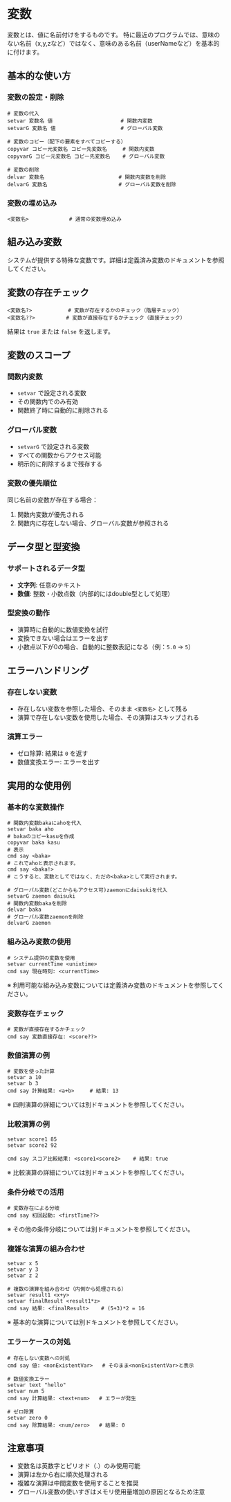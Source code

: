 # 変数
変数とは、値に名前付けをするものです。
特に最近のプログラムでは、意味のない名前（x,y,zなど）ではなく、意味のある名前（userNameなど）を基本的に付けます。

## 基本的な使い方

### 変数の設定・削除
```
# 変数の代入
setvar 変数名 値                      # 関数内変数
setvarG 変数名 値                     # グローバル変数

# 変数のコピー（配下の要素をすべてコピーする）
copyvar コピー元変数名 コピー先変数名     # 関数内変数
copyvarG コピー元変数名 コピー先変数名    # グローバル変数

# 変数の削除
delvar 変数名                        # 関数内変数を削除
delvarG 変数名                       # グローバル変数を削除
```

### 変数の埋め込み
```
<変数名>             # 通常の変数埋め込み
```

## 組み込み変数
システムが提供する特殊な変数です。詳細は定義済み変数のドキュメントを参照してください。

## 変数の存在チェック
```
<変数名?>　　　　　　　# 変数が存在するかのチェック（階層チェック）
<変数名??>          # 変数が直接存在するかチェック（直接チェック）
```

結果は `true` または `false` を返します。
## 変数のスコープ

### 関数内変数
- `setvar` で設定される変数
- その関数内でのみ有効
- 関数終了時に自動的に削除される

### グローバル変数
- `setvarG` で設定される変数
- すべての関数からアクセス可能
- 明示的に削除するまで残存する

### 変数の優先順位
同じ名前の変数が存在する場合：
1. 関数内変数が優先される
2. 関数内に存在しない場合、グローバル変数が参照される

## データ型と型変換

### サポートされるデータ型
- **文字列**: 任意のテキスト
- **数値**: 整数・小数点数（内部的にはdouble型として処理）

### 型変換の動作
- 演算時に自動的に数値変換を試行
- 変換できない場合はエラーを出す
- 小数点以下が0の場合、自動的に整数表記になる（例：`5.0` → `5`）

## エラーハンドリング

### 存在しない変数
- 存在しない変数を参照した場合、そのまま `<変数名>` として残る
- 演算で存在しない変数を使用した場合、その演算はスキップされる

### 演算エラー
- ゼロ除算: 結果は `0` を返す
- 数値変換エラー: エラーを出す

## 実用的な使用例

### 基本的な変数操作
```
# 関数内変数bakaにahoを代入
setvar baka aho
# bakaのコピーkasuを作成
copyvar baka kasu
# 表示
cmd say <baka>
# これでahoと表示されます。
cmd say <baka!>
# こうすると、変数としてではなく、ただの<baka>として実行されます。

# グローバル変数(どこからもアクセス可)zaemonにdaisukiを代入
setvarG zaemon daisuki
# 関数内変数bakaを削除
delvar baka
# グローバル変数zaemonを削除
delvarG zaemon
```

### 組み込み変数の使用
```
# システム提供の変数を使用
setvar currentTime <unixtime>
cmd say 現在時刻: <currentTime>
```

※ 利用可能な組み込み変数については定義済み変数のドキュメントを参照してください。

### 変数存在チェック
```
# 変数が直接存在するかチェック
cmd say 変数直接存在: <score??>
```

### 数値演算の例
```
# 変数を使った計算
setvar a 10
setvar b 3
cmd say 計算結果: <a+b>     # 結果: 13
```

※ 四則演算の詳細については別ドキュメントを参照してください。

### 比較演算の例
```
setvar score1 85
setvar score2 92

cmd say スコア比較結果: <score1<score2>    # 結果: true
```

※ 比較演算の詳細については別ドキュメントを参照してください。

### 条件分岐での活用
```
# 変数存在による分岐
cmd say 初回起動: <firstTime??>
```

※ その他の条件分岐については別ドキュメントを参照してください。

### 複雑な演算の組み合わせ
```
setvar x 5
setvar y 3
setvar z 2

# 複数の演算を組み合わせ（内側から処理される）
setvar result1 <x+y>
setvar finalResult <result1*z>
cmd say 結果: <finalResult>    # (5+3)*2 = 16
```

※ 基本的な演算については別ドキュメントを参照してください。

### エラーケースの対処
```
# 存在しない変数への対処
cmd say 値: <nonExistentVar>   # そのまま<nonExistentVar>と表示

# 数値変換エラー
setvar text "hello"
setvar num 5
cmd say 計算結果: <text+num>   # エラーが発生

# ゼロ除算
setvar zero 0
cmd say 除算結果: <num/zero>   # 結果: 0
```

## 注意事項
- 変数名は英数字とピリオド（.）のみ使用可能
- 演算は左から右に順次処理される
- 複雑な演算は中間変数を使用することを推奨
- グローバル変数の使いすぎはメモリ使用量増加の原因となるため注意